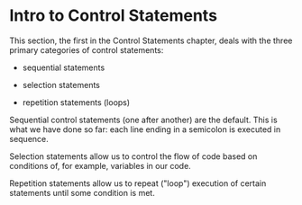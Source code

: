 # Intro to Control Statements

This section, the first in the Control Statements chapter, deals with the three primary categories of control statements: 

- sequential statements

- selection statements

- repetition statements (loops)

Sequential control statements (one after another) are the default. This is what we have done so far: each line ending in a semicolon is executed in sequence.

Selection statements allow us to control the flow of code based on conditions of, for example, variables in our code.

Repetition statements allow us to repeat ("loop") execution of certain statements until some condition is met.